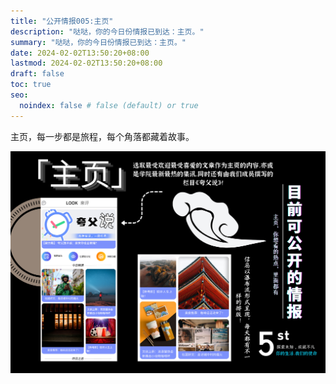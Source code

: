 ```yaml
---
title: "公开情报005:主页"
description: "哒哒，你的今日份情报已到达：主页。"
summary: "哒哒，你的今日份情报已到达：主页。"
date: 2024-02-02T13:50:20+08:00
lastmod: 2024-02-02T13:50:20+08:00
draft: false
toc: true
seo:
  noindex: false # false (default) or true
---
```


主页，每一步都是旅程，每个角落都藏着故事。

![主页](public005.png)
